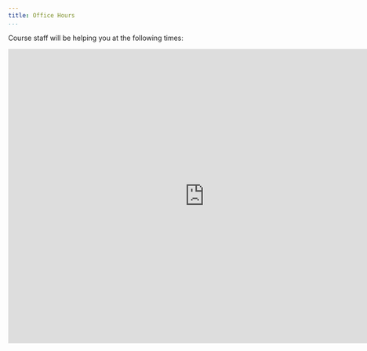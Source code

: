 ```yaml
---
title: Office Hours
...
```


<!--We will have scheduled office hours times. If you have questions outside of office hours, please ask on discord. Follow the Discord Invite link in collab to join our Discord server.


**Office hours** Will be conducted over discord. Please read these rules carefully before attending your first office hours:


1. Make sure you send your computing id to our course bot called `Turing` so we can verify that you belong to the class. You will not be able to participate in any discussions (including office hours) until you've done this.
1. This server is for instructional use of the TAs and help with Algorithms in Summer of 2021. Discussion of anything that is irrelevant to the class should be restricted only to the `#off-topic` channel.
1. Once you join our server you will be able to connect to the "Collaboration Spaces" voice channels. You can use these to chat about problems with other students. We're going to leave it up to the community to determine how to best use those.
1. If you join during office hours and would like TA help, please also put the question/problem you'd like to discuss in `#help-queue`. This Channel will be used as a queue. Students can be pulled out of the middle of the queue so that the TA can work with several students at a time. Posts made more than 15 minutes before the current office hours will be assumed to be carry-over from the previous session, and therefore will be ignored.
1. We will be using the `Closed OH` channels for individual office hours discussion. Once you've added yourself to the queue, please join the `waiting room` voice channel. A TA will move you into a `Closed OH` room when it's your turn on the queue. While in the waiting room, we encourage you to meet your fellow students!
1. The `Open OH` channels are for group discussions. Feel free to join those at any time (even if you haven't added yourself to the queue).
1. The `#tech-support` channel is intended for questions relating to course structures, e.g. "Where do I go to submit homework" or "The course webpage is down", etc.
1. This Discord server is serving as replacement for face to face Office Hours and Piazza. If you have a question that you would put into text and get a text response, please ask it in the most relevant text channel. After this, either a fellow student or course staff will answer!-->


Course staff will be helping you at the following times:

<iframe src="https://calendar.google.com/calendar/embed?src=c_20292ff35eb8b0ac95d4aaef5eca34dce9c4e4441f48329f286f6a0455acefe1%40group.calendar.google.com&ctz=America%2FLos_Angeles" style="border: 0" width="800" height="600" frameborder="0" scrolling="no"></iframe>


